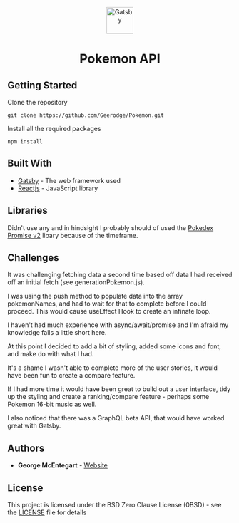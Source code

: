 <p align="center">
    <img alt="Gatsby" src="https://www.svgrepo.com/show/276264/pokeball-pokemon.svg" width="60" />
</p>
<h1 align="center">
  Pokemon API
</h1>

## Getting Started

Clone the repository

```
git clone https://github.com/Geerodge/Pokemon.git
```

Install all the required packages

```
npm install
```

## Built With

* [Gatsby](https://www.gatsbyjs.com/) - The web framework used
* [Reactjs](https://reactjs.org/) - JavaScript library

## Libraries

Didn't use any and in hindsight I probably should of used the [Pokedex Promise v2](https://github.com/PokeAPI/pokedex-promise-v2) libary because of the timeframe.

## Challenges

It was challenging fetching data a second time based off data I had received off an initial fetch (see generationPokemon.js).

I was using the push method to populate data into the array pokemonNames, and had to wait for that to complete before I could proceed. This would cause useEffect Hook to create an infinate loop.

I haven't had much experience with async/await/promise and I'm afraid my knowledge falls a little short here.

At this point I decided to add a bit of styling, added some icons and font, and make do with what I had.

It's a shame I wasn't able to complete more of the user stories, it would have been fun to create a compare feature.

If I had more time it would have been great to build out a user interface, tidy up the styling and create a ranking/compare feature - perhaps some Pokemon 16-bit music as well.

I also noticed that there was a GraphQL beta API, that would have worked great with Gatsby.

## Authors

* **George McEntegart** - [Website](https://georgemc.net/)

## License

This project is licensed under the BSD Zero Clause License (0BSD) - see the [LICENSE](LICENSE) file for details



